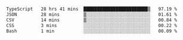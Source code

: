 <!--START_SECTION:waka-->

```txt
TypeScript   28 hrs 41 mins  ████████████████████████▒   97.19 %
JSON         28 mins         ▒░░░░░░░░░░░░░░░░░░░░░░░░   01.61 %
CSV          14 mins         ▒░░░░░░░░░░░░░░░░░░░░░░░░   00.84 %
CSS          3 mins          ░░░░░░░░░░░░░░░░░░░░░░░░░   00.22 %
Bash         1 min           ░░░░░░░░░░░░░░░░░░░░░░░░░   00.09 %
```

<!--END_SECTION:waka-->